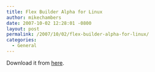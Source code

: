 ```yaml
---
title: Flex Builder Alpha for Linux
author: mikechambers
date: 2007-10-02 12:28:01 -0800
layout: post
permalink: /2007/10/02/flex-builder-alpha-for-linux/
categories:
  - General
---
```



Download it from [here][1].

 [1]: http://labs.adobe.com/technologies/flex/flexbuilder_linux/